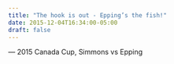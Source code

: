 ```yaml
---
title: "The hook is out - Epping’s the fish!"
date: 2015-12-04T16:34:00-05:00
draft: false
---
```

— 2015 Canada Cup, Simmons vs Epping